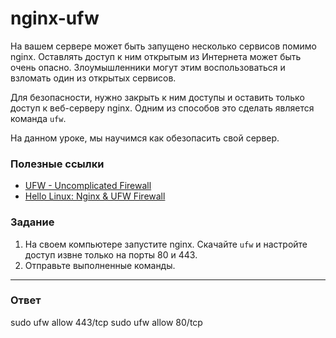 # nginx-ufw

На вашем сервере может быть запущено несколько сервисов помимо nginx. Оставлять доступ к ним открытым из Интернета может быть очень опасно.
Злоумышленники могут этим воспользоваться и взломать один из открытых сервисов.

Для безопасности, нужно закрыть к ним доступы и оставить только доступ к веб-серверу nginx. Одним из способов это сделать является команда `ufw`.

На данном уроке, мы научимся как обезопасить свой сервер.

### Полезные ссылки

- [UFW - Uncomplicated Firewall](https://help.ubuntu.com/community/UFW)
- [Hello Linux: Nginx & UFW Firewall](https://www.codingforentrepreneurs.com/blog/hello-linux-nginx-and-ufw-firewall)

### Задание

1. На своем компьютере запустите nginx. Скачайте `ufw` и настройте доступ извне только на порты 80 и 443.
2. Отправьте выполненные команды.

---

### Ответ
sudo ufw allow 443/tcp
sudo ufw allow 80/tcp